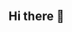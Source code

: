 ## Hi there 👋

<!--
I am a Data Scientist and PhD Fellow at Land-CRAFT, Aarhus University, Denmark, where I focus on utilizing modern technologies to address pressing environmental challenges. My research primarily revolves around the integration of artificial intelligence into process-based crop models, aiming to reduce the environmental impacts of agriculture in Denmark.
-->
